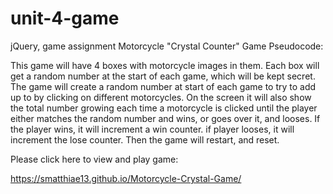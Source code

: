 # unit-4-game
jQuery, game assignment
Motorcycle "Crystal Counter" Game 
Pseudocode:

This game will have 4 boxes with motorcycle images in them.
Each box will get a random number at the start of each game, which will be kept secret.
The game will create a random number at start of each game to try to add up to by clicking on different motorcycles.
On the screen it will also show the total number growing each time a motorcycle is clicked until the player either matches the random number and wins, or goes over it, and looses.
If the player wins, it will increment a win counter. if player looses, it will increment the lose counter.
Then the game will restart, and reset.

Please click here to view and play game:

https://smatthiae13.github.io/Motorcycle-Crystal-Game/
